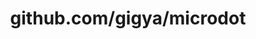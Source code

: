 ---
layout: post
title: github.com/gigya/microdot
categories: link
tags: [انگلیسی, گیت‌هاب, برنامه‌نویسی]
---